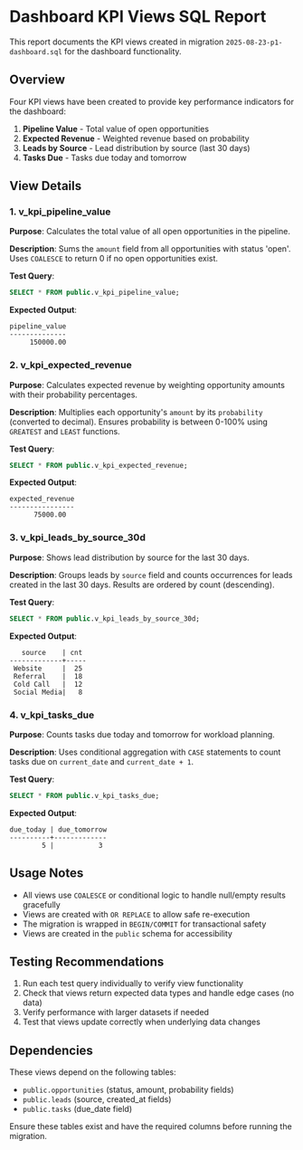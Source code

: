 # Dashboard KPI Views SQL Report

This report documents the KPI views created in migration `2025-08-23-p1-dashboard.sql` for the dashboard functionality.

## Overview

Four KPI views have been created to provide key performance indicators for the dashboard:

1. **Pipeline Value** - Total value of open opportunities
2. **Expected Revenue** - Weighted revenue based on probability
3. **Leads by Source** - Lead distribution by source (last 30 days)
4. **Tasks Due** - Tasks due today and tomorrow

## View Details

### 1. v_kpi_pipeline_value

**Purpose**: Calculates the total value of all open opportunities in the pipeline.

**Description**: Sums the `amount` field from all opportunities with status 'open'. Uses `COALESCE` to return 0 if no open opportunities exist.

**Test Query**:
```sql
SELECT * FROM public.v_kpi_pipeline_value;
```

**Expected Output**:
```
pipeline_value
--------------
     150000.00
```

### 2. v_kpi_expected_revenue

**Purpose**: Calculates expected revenue by weighting opportunity amounts with their probability percentages.

**Description**: Multiplies each opportunity's `amount` by its `probability` (converted to decimal). Ensures probability is between 0-100% using `GREATEST` and `LEAST` functions.

**Test Query**:
```sql
SELECT * FROM public.v_kpi_expected_revenue;
```

**Expected Output**:
```
expected_revenue
----------------
      75000.00
```

### 3. v_kpi_leads_by_source_30d

**Purpose**: Shows lead distribution by source for the last 30 days.

**Description**: Groups leads by `source` field and counts occurrences for leads created in the last 30 days. Results are ordered by count (descending).

**Test Query**:
```sql
SELECT * FROM public.v_kpi_leads_by_source_30d;
```

**Expected Output**:
```
   source    | cnt
-------------+-----
 Website     |  25
 Referral    |  18
 Cold Call   |  12
 Social Media|   8
```

### 4. v_kpi_tasks_due

**Purpose**: Counts tasks due today and tomorrow for workload planning.

**Description**: Uses conditional aggregation with `CASE` statements to count tasks due on `current_date` and `current_date + 1`.

**Test Query**:
```sql
SELECT * FROM public.v_kpi_tasks_due;
```

**Expected Output**:
```
due_today | due_tomorrow
----------+-------------
        5 |           3
```

## Usage Notes

- All views use `COALESCE` or conditional logic to handle null/empty results gracefully
- Views are created with `OR REPLACE` to allow safe re-execution
- The migration is wrapped in `BEGIN/COMMIT` for transactional safety
- Views are created in the `public` schema for accessibility

## Testing Recommendations

1. Run each test query individually to verify view functionality
2. Check that views return expected data types and handle edge cases (no data)
3. Verify performance with larger datasets if needed
4. Test that views update correctly when underlying data changes

## Dependencies

These views depend on the following tables:
- `public.opportunities` (status, amount, probability fields)
- `public.leads` (source, created_at fields)
- `public.tasks` (due_date field)

Ensure these tables exist and have the required columns before running the migration.